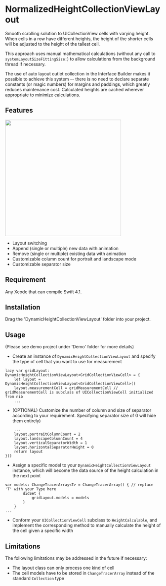 # NormalizedHeightCollectionViewLayout

Smooth scrolling solution to UICollectionView cells with varying height. When cells in a row have different heights, the height of the shorter cells will be adjusted to the height of the tallest cell.

This approach uses manual mathematical calculations (without any call to `systemLayoutSizeFittingSize:`) to allow calculations from the background thread if necessary.

The use of auto layout outlet collection in the Interface Builder makes it possible to achieve this system -- there is no need to declare separate constants (or magic numbers) for margins and paddings, which greatly reduces maintenance cost. Calculated heights are cached wherever appropriate to minimize calculations.

## Features

<img src="demo.gif" width="375">

* Layout switching
* Append (single or multiple) new data with animation
* Remove (single or multiple) existing data with animation
* Customizable column count for portrait and landscape mode
* Customizable separator size

## Requirement

Any Xcode that can compile Swift 4.1.

## Installation

Drag the 'DynamicHeightCollectionViewLayout' folder into your project.

## Usage
(Please see demo project under 'Demo' folder for more details)

* Create an instance of `DynamicHeightCollectionViewLayout` and specify the type of cell that you want to use for measurement
```
lazy var gridLayout: DynamicHeightCollectionViewLayout<GridCollectionViewCell> = {
    let layout = DynamicHeightCollectionViewLayout<GridCollectionViewCell>()
    layout.measurementCell = gridMeasurementCell // gridMeasurementCell is subclass of UICollectionViewCell initialized from nib
    ...
```

* (OPTIONAL) Customize the number of column and size of separator according to your requirement. Specifying separator size of 0 will hide them entirely)
```
    ...
    layout.portraitColumnCount = 2
    layout.landscapeColumnCount = 4
    layout.verticalSeparatorWidth = 1
    layout.horizontalSeparatorHeight = 0
    return layout
}()
```

* Assign a specific model to your `DynamicHeightCollectionViewLayout` instance, which will become the data source of the height calculation in the next point
```
var models: ChangeTracerArray<T> = ChangeTracerArray() { // replace 'T' with your Type here
        didSet {
            gridLayout.models = models
        }
    }
...
```

* Conform your `UICollectionViewCell` subclass to `HeightCalculable`, and implement the corresponding method to manually calculate the height of the cell given a specific width

## Limitations

The following limitations may be addressed in the future if necessary:
* The layout class can only process one kind of cell
* The cell models have to be stored in `ChangeTracerArray` instead of the standard `Collection` type
